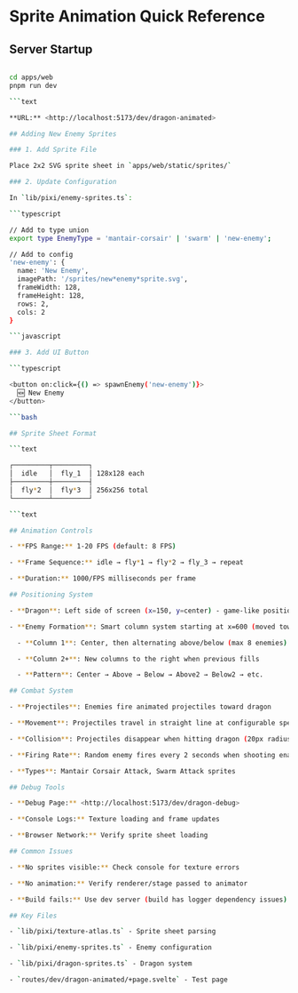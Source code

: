 # Sprite Animation Quick Reference

## Server Startup

````bash

cd apps/web
pnpm run dev

```text

**URL:** <http://localhost:5173/dev/dragon-animated>

## Adding New Enemy Sprites

### 1. Add Sprite File

Place 2x2 SVG sprite sheet in `apps/web/static/sprites/`

### 2. Update Configuration

In `lib/pixi/enemy-sprites.ts`:

```typescript

// Add to type union
export type EnemyType = 'mantair-corsair' | 'swarm' | 'new-enemy';

// Add to config
'new-enemy': {
  name: 'New Enemy',
  imagePath: '/sprites/new*enemy*sprite.svg',
  frameWidth: 128,
  frameHeight: 128,
  rows: 2,
  cols: 2
}

```javascript

### 3. Add UI Button

```typescript

<button on:click={() => spawnEnemy('new-enemy')}>
  🆕 New Enemy
</button>

```bash

## Sprite Sheet Format

```text

┌─────────┬─────────┐
│  idle   │  fly_1  │ 128x128 each
├─────────┼─────────┤
│  fly*2  │  fly*3  │ 256x256 total
└─────────┴─────────┘

```text

## Animation Controls

- **FPS Range:** 1-20 FPS (default: 8 FPS)

- **Frame Sequence:** idle → fly*1 → fly*2 → fly_3 → repeat

- **Duration:** 1000/FPS milliseconds per frame

## Positioning System

- **Dragon**: Left side of screen (x=150, y=center) - game-like positioning

- **Enemy Formation**: Smart column system starting at x=600 (moved toward center)

  - **Column 1**: Center, then alternating above/below (max 8 enemies)

  - **Column 2+**: New columns to the right when previous fills

  - **Pattern**: Center → Above → Below → Above2 → Below2 → etc.

## Combat System

- **Projectiles**: Enemies fire animated projectiles toward dragon

- **Movement**: Projectiles travel in straight line at configurable speed

- **Collision**: Projectiles disappear when hitting dragon (20px radius)

- **Firing Rate**: Random enemy fires every 2 seconds when shooting enabled

- **Types**: Mantair Corsair Attack, Swarm Attack sprites

## Debug Tools

- **Debug Page:** <http://localhost:5173/dev/dragon-debug>

- **Console Logs:** Texture loading and frame updates

- **Browser Network:** Verify sprite sheet loading

## Common Issues

- **No sprites visible:** Check console for texture errors

- **No animation:** Verify renderer/stage passed to animator

- **Build fails:** Use dev server (build has logger dependency issues)

## Key Files

- `lib/pixi/texture-atlas.ts` - Sprite sheet parsing

- `lib/pixi/enemy-sprites.ts` - Enemy configuration

- `lib/pixi/dragon-sprites.ts` - Dragon system

- `routes/dev/dragon-animated/+page.svelte` - Test page

````
